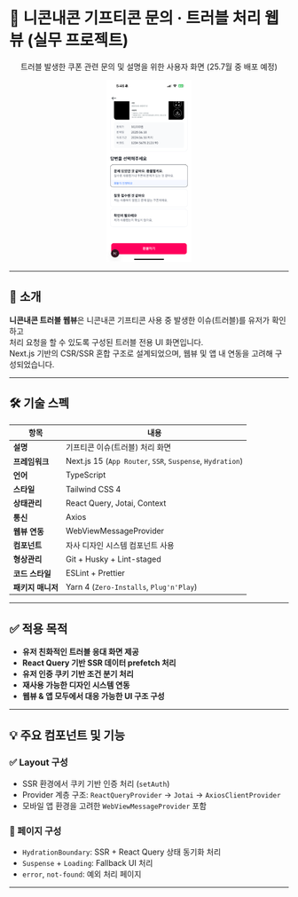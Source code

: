 # 🎫 니콘내콘 기프티콘 문의 · 트러블 처리 웹뷰 (실무 프로젝트)

<div align="center">

트러블 발생한 쿠폰 관련 문의 및 설명을 위한 사용자 화면 (25.7월 중 배포 예정)

<img src="./assets/img/trouble.PNG" width="30%" />

</div>

---

## 📝 소개

**니콘내콘 트러블 웹뷰**은 니콘내콘 기프티콘 사용 중 발생한 이슈(트러블)를 유저가 확인하고  
처리 요청을 할 수 있도록 구성된 트러블 전용 UI 화면입니다.  
Next.js 기반의 CSR/SSR 혼합 구조로 설계되었으며, 웹뷰 및 앱 내 연동을 고려해 구성되었습니다.

---

## 🛠️ 기술 스펙

| 항목              | 내용                                                                 |
| ----------------- | -------------------------------------------------------------------- |
| **설명**          | 기프티콘 이슈(트러블) 처리 화면                                     |
| **프레임워크**    | Next.js 15 (`App Router`, `SSR`, `Suspense`, `Hydration`)           |
| **언어**          | TypeScript                                                           |
| **스타일**        | Tailwind CSS 4                                                       |
| **상태관리**      | React Query, Jotai, Context                                                   |
| **통신**          | Axios                                                                |
| **웹뷰 연동**     | WebViewMessageProvider                                               |
| **컴포넌트**      | 자사 디자인 시스템 컴포넌트 사용           |
| **형상관리**      | Git + Husky + Lint-staged                                            |
| **코드 스타일**   | ESLint + Prettier                   |
| **패키지 매니저** | Yarn 4 (`Zero-Installs`, `Plug'n'Play`)                              |

---

## ✅ 적용 목적

- **유저 친화적인 트러블 응대 화면 제공**
- **React Query 기반 SSR 데이터 prefetch 처리**
- **유저 인증 쿠키 기반 조건 분기 처리**
- **재사용 가능한 디자인 시스템 연동**
- **웹뷰 & 앱 모두에서 대응 가능한 UI 구조 구성**

---

## 💡 주요 컴포넌트 및 기능

### ✅ Layout 구성

- SSR 환경에서 쿠키 기반 인증 처리 (`setAuth`)
- Provider 계층 구조: `ReactQueryProvider` → `Jotai` → `AxiosClientProvider`
- 모바일 앱 환경을 고려한 `WebViewMessageProvider` 포함

### 🧱 페이지 구성

- `HydrationBoundary`: SSR + React Query 상태 동기화 처리
- `Suspense` + `Loading`: Fallback UI 처리
- `error`, `not-found`: 예외 처리 페이지

---